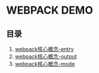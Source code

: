 # WEBPACK DEMO

## 目录

1. [webpack核心概念-entry](./demo_001/README.md)
2. [webpack核心概念-output](./demo_002/README.md)
3. [webpack核心概念-mode](./demo_003/README.md)

